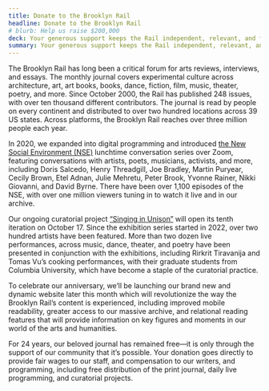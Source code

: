 ```yaml
---
title: Donate to the Brooklyn Rail
headline: Donate to the Brooklyn Rail
# blurb: Help us raise $200,000
deck: Your generous support keeps the Rail independent, relevant, and free
summary: Your generous support keeps the Rail independent, relevant, and free
---
```


The Brooklyn Rail has long been a critical forum for arts reviews, interviews, and essays. The monthly journal covers experimental culture across architecture, art, art books, books, dance, fiction, film, music, theater, poetry, and more. Since October 2000, the Rail has published 248 issues, with over ten thousand different contributors. The journal is read by people on every continent and distributed to over two hundred locations across 39 US states. Across platforms, the Brooklyn Rail reaches over three million people each year.

In 2020, we expanded into digital programming and introduced [the New Social Environment (NSE)](https://www.youtube.com/playlist?list=PLmQDwVpMadcLGDOX9VN3sGTh2VYT4RJGY) lunchtime conversation series over Zoom, featuring conversations with artists, poets, musicians, activists, and more, including Doris Salcedo, Henry Threadgill, Joe Bradley, Martin Puryear, Cecily Brown, Etel Adnan, Julie Mehretu, Peter Brook, Yvonne Rainer, Nikki Giovanni, and David Byrne. There have been over 1,100 episodes of the NSE, with over one million viewers tuning in to watch it live and in our archive. 

Our ongoing curatorial project [“Singing in Unison”](https://singing-in-unison.brooklynrail.org/) will open its tenth iteration on October 17. Since the exhibition series started in 2022, over two hundred artists have been featured. More than two dozen live performances, across music, dance, theater, and poetry have been presented in conjunction with the exhibitions, including Rirkrit Tiravanija and Tomas Vu’s cooking performances, with their graduate students from Columbia University, which have become a staple of the curatorial practice. 

To celebrate our anniversary, we’ll be launching our brand new and dynamic website later this month which will revolutionize the way the Brooklyn Rail’s content is experienced, including improved mobile readability, greater access to our massive archive, and relational reading features that will provide information on key figures and moments in our world of the arts and humanities. 

For 24 years, our beloved journal has remained free—it is only through the support of our community that it’s possible. Your donation goes directly to provide fair wages to our staff, and compensation to our writers, and programming, including free distribution of the print journal, daily live programming, and curatorial projects.


